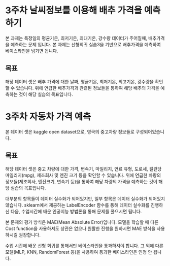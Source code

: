 # 3주차 날씨정보를 이용해 배추 가격을 예측하기
본 과제는 특정일의 평균기온, 최저기온, 최대기온, 강수량 데이터가 주어질때, 배추가격을 예측하는 문제 입니다. 본 과제는 선형회귀 실습3을 기반으로 배추가격을 예측하여 베이스라인을 넘기면 됩니다.

## 목표
해당 데이터 셋은 배추 가격에 대한 날짜, 평균기온, 최저기온, 최고기온, 강수량을 확인할 수 있습니다.
위에 언급한 배추가격과 관련된 정보들을 통하여 해당 배추의 가격을 예측하는 것이 해당 실습의 목표입니다.



# 3주차 자동차 가격 예측
본 데이터 셋은 kaggle open dataset으로, 영국의 중고차량 정보들로 구성되어있습니다.

## 목표
해당 데이터 셋은 중고 차량에 대한 가격, 변속기, 마일리지, 연료 유형, 도로세, 갤런당 마일리지(mpg), 제조회사 및 엔진 크기 등을 확인할 수 있습니다.
위에 언급한 차량의 정보들(제조회사, 엔진크기, 변속기 등)을 통하여 해당 차량의 가격을 예측하는 것이 해당 실습의 목표입니다.

대부분의 항목들이 데이터 실수화가 되어있지만, 일부 항목은 데이터 실수화가 되어있지 않습니다. sklearn에서 제공하는 LabelEncoder 함수를 통해 데이터 실수화를 진행하신 다음, 수업시간에 배운 인공지능 방법론을 통해 문제를 풀으시면 됩니다.

본 문제의 평가 방식은 MAE(Mean Absolute Error)입니다. 모델을 학습할 때 다른 Cost function을 사용하셔도 상관은 없으나 원활한 진행을 원하시면 MAE 방식을 사용하시길 권장합니다.

수업 시간에 배운 선형 회귀를 통해서만 베이스라인을 통과하셔야 합니다. 그 외에 다른 모델(MLP, KNN, RandomForest 등)을 사용하여 통과한 베이스라인은 인정 안 됩니다.